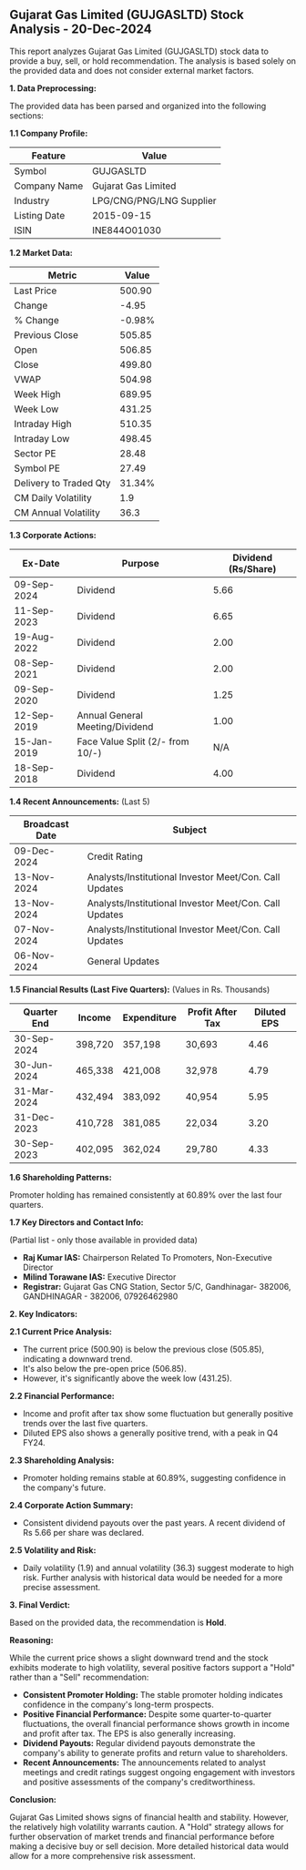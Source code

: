 ## Gujarat Gas Limited (GUJGASLTD) Stock Analysis - 20-Dec-2024

This report analyzes Gujarat Gas Limited (GUJGASLTD) stock data to provide a buy, sell, or hold recommendation.  The analysis is based solely on the provided data and does not consider external market factors.

**1. Data Preprocessing:**

The provided data has been parsed and organized into the following sections:

**1.1 Company Profile:**

| Feature             | Value                               |
|----------------------|---------------------------------------|
| Symbol               | GUJGASLTD                           |
| Company Name         | Gujarat Gas Limited                  |
| Industry             | LPG/CNG/PNG/LNG Supplier            |
| Listing Date         | 2015-09-15                           |
| ISIN                 | INE844O01030                         |


**1.2 Market Data:**

| Metric                | Value     |
|------------------------|------------|
| Last Price             | 500.90     |
| Change                 | -4.95      |
| % Change               | -0.98%     |
| Previous Close         | 505.85     |
| Open                   | 506.85     |
| Close                  | 499.80     |
| VWAP                  | 504.98     |
| Week High              | 689.95     |
| Week Low               | 431.25     |
| Intraday High          | 510.35     |
| Intraday Low           | 498.45     |
| Sector PE              | 28.48      |
| Symbol PE              | 27.49      |
| Delivery to Traded Qty | 31.34%     |
| CM Daily Volatility    | 1.9        |
| CM Annual Volatility   | 36.3       |


**1.3 Corporate Actions:**

| Ex-Date      | Purpose                               | Dividend (Rs/Share) |
|--------------|----------------------------------------|----------------------|
| 09-Sep-2024  | Dividend                               | 5.66                 |
| 11-Sep-2023  | Dividend                               | 6.65                 |
| 19-Aug-2022  | Dividend                               | 2.00                 |
| 08-Sep-2021  | Dividend                               | 2.00                 |
| 09-Sep-2020  | Dividend                               | 1.25                 |
| 12-Sep-2019  | Annual General Meeting/Dividend         | 1.00                 |
| 15-Jan-2019  | Face Value Split (2/- from 10/-)       | N/A                  |
| 18-Sep-2018  | Dividend                               | 4.00                 |


**1.4 Recent Announcements:** (Last 5)

| Broadcast Date    | Subject                                      |
|--------------------|----------------------------------------------|
| 09-Dec-2024       | Credit Rating                               |
| 13-Nov-2024       | Analysts/Institutional Investor Meet/Con. Call Updates |
| 13-Nov-2024       | Analysts/Institutional Investor Meet/Con. Call Updates |
| 07-Nov-2024       | Analysts/Institutional Investor Meet/Con. Call Updates |
| 06-Nov-2024       | General Updates                             |


**1.5 Financial Results (Last Five Quarters):**  (Values in Rs. Thousands)

| Quarter End     | Income     | Expenditure | Profit After Tax | Diluted EPS |
|-----------------|------------|--------------|-------------------|-------------|
| 30-Sep-2024     | 398,720    | 357,198      | 30,693           | 4.46        |
| 30-Jun-2024     | 465,338    | 421,008      | 32,978           | 4.79        |
| 31-Mar-2024     | 432,494    | 383,092      | 40,954           | 5.95        |
| 31-Dec-2023     | 410,728    | 381,085      | 22,034           | 3.20        |
| 30-Sep-2023     | 402,095    | 362,024      | 29,780           | 4.33        |


**1.6 Shareholding Patterns:**

Promoter holding has remained consistently at 60.89% over the last four quarters.


**1.7 Key Directors and Contact Info:**

(Partial list - only those available in provided data)

* **Raj Kumar IAS:** Chairperson Related To Promoters, Non-Executive Director
* **Milind Torawane IAS:** Executive Director
* **Registrar:**  Gujarat Gas CNG Station, Sector 5/C, Gandhinagar- 382006,  GANDHINAGAR - 382006,  07926462980


**2. Key Indicators:**

**2.1 Current Price Analysis:**

* The current price (500.90) is below the previous close (505.85), indicating a downward trend.
* It's also below the pre-open price (506.85).
* However, it's significantly above the week low (431.25).

**2.2 Financial Performance:**

* Income and profit after tax show some fluctuation but generally positive trends over the last five quarters.
* Diluted EPS also shows a generally positive trend, with a peak in Q4 FY24.

**2.3 Shareholding Analysis:**

* Promoter holding remains stable at 60.89%, suggesting confidence in the company's future.

**2.4 Corporate Action Summary:**

* Consistent dividend payouts over the past years.  A recent dividend of Rs 5.66 per share was declared.

**2.5 Volatility and Risk:**

* Daily volatility (1.9) and annual volatility (36.3) suggest moderate to high risk.  Further analysis with historical data would be needed for a more precise assessment.

**3. Final Verdict:**

Based on the provided data, the recommendation is **Hold**.

**Reasoning:**

While the current price shows a slight downward trend and the stock exhibits moderate to high volatility, several positive factors support a "Hold" rather than a "Sell" recommendation:

* **Consistent Promoter Holding:** The stable promoter holding indicates confidence in the company's long-term prospects.
* **Positive Financial Performance:**  Despite some quarter-to-quarter fluctuations, the overall financial performance shows growth in income and profit after tax.  The EPS is also generally increasing.
* **Dividend Payouts:**  Regular dividend payouts demonstrate the company's ability to generate profits and return value to shareholders.
* **Recent Announcements:**  The announcements related to analyst meetings and credit ratings suggest ongoing engagement with investors and positive assessments of the company's creditworthiness.

**Conclusion:**

Gujarat Gas Limited shows signs of financial health and stability.  However, the relatively high volatility warrants caution.  A "Hold" strategy allows for further observation of market trends and financial performance before making a decisive buy or sell decision.  More detailed historical data would allow for a more comprehensive risk assessment.
